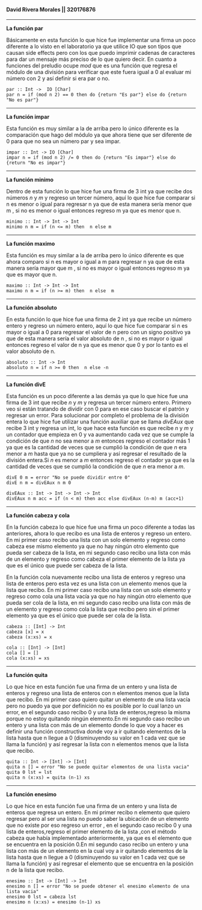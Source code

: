 <br>
<h4>
David Rivera Morales || 320176876
</h4>

---

**La función par**

Básicamente en esta función lo que hice fue implementar una firma un poco diferente a lo visto en el laboratorio ya que utilice IO que son tipos que causan side effects pero con los que puedo imprimir cadenas de caracteres para dar un mensaje más preciso de lo que quiero decir. En cuanto a funciones del preludio ocupe _mod_ que es una función que regresa el módulo de una división para verificar que este fuera igual a 0 al evaluar mi número con 2 y así definir si era par o no.

```
par :: Int ->  IO [Char]
par n = if (mod n 2) == 0 then do {return "Es par"} else do {return "No es par"}
```

---

**La función impar**

Esta función es muy similar a la de arriba pero lo único diferente es la comparación que hago del módulo ya que ahora tiene que ser diferente de 0 para que no sea un número par y sea impar.

```
impar :: Int -> IO [Char]
impar n = if (mod n 2) /= 0 then do {return "Es impar"} else do {return "No es impar"}
```

---

**La función minimo**

Dentro de esta función lo que hice fue una firma de 3 int ya que recibe dos números _n_ y _m_ y regreso un tercer número, aquí lo que hice fue comparar si n es menor o igual para regresar n ya que de esta manera sería menor que m , si no es menor o igual entonces regreso m ya que es menor que n.

```
minimo :: Int -> Int -> Int
minimo n m = if (n <= m) then  n else m
```

---

**La función maximo**

Esta función es muy similar a la de arriba pero lo único diferente es que ahora comparo si n es mayor o igual a m para regresar n ya que de esta manera sería mayor que m , si no es mayor o igual entonces regreso m ya que es mayor que n.

```
maximo :: Int -> Int -> Int
maximo n m = if (n >= m) then  n else  m
```

---

**La función absoluto**

En esta función lo que hice fue una firma de 2 int ya que recibe un número entero y regreso un número entero, aquí lo que hice fue comparar si n es mayor o igual a 0 para regresar el valor de n pero con un signo positivo ya que de esta manera sería el valor absoluto de n , si no es mayor o igual entonces regreso el valor de n ya que es menor que 0 y por lo tanto es el valor absoluto de n.

```
absoluto :: Int -> Int
absoluto n = if n >= 0 then  n else -n
```

---

**La función divE**

Esta función es un poco diferente a las demás ya que lo que hice fue una firma de 3 int que recibe _n_ y _m_ y regresa un tercer número entero. Primero veo si están tratando de dividir con 0 para en ese caso buscar el patrón y regresar un error. Para solucionar por completo el problema de la división entera lo que hice fue utilizar una función auxiliar que se llama _divEAux_ que recibe 3 int y regresa un int, lo que hace esta función es que recibe _n_ y _m_ y un contador que empieza en 0 y va aumentando cada vez que se cumple la condición de que _n_ no sea menor a _m_ entonces regreso el contador más 1 ya que es la cantidad de veces que se cumplió la condición de que _n_ era menor a _m_ hasta que ya no se cumpliera y así regresar el resultado de la división entera.Si _n_ es menor a _m_ entonces regreso el contador ya que es la cantidad de veces que se cumplió la condición de que _n_ era menor a _m_.

```
divE 0 m = error "No se puede dividir entre 0"
divE n m = divEAux n m 0

divEAux :: Int -> Int -> Int -> Int
divEAux n m acc = if (n < m) then acc else divEAux (n-m) m (acc+1)
```

---

**La función cabeza y cola**

En la función cabeza lo que hice fue una firma un poco diferente a todas las anteriores, ahora lo que recibo es una lista de enteros y regreso un entero. En mi primer caso recibo una lista con un solo elemento y regreso como cabeza ese mismo elemento ya que no hay ningún otro elemento que pueda ser cabeza de la lista, en mi segundo caso recibo una lista con más de un elemento y regreso como cabeza el primer elemento de la lista ya que es el único que puede ser cabeza de la lista.

En la función cola nuevamente recibo una lista de enteros y regreso una lista de enteros pero esta vez es una lista con un elemento menos que la lista que recibo. En mi primer caso recibo una lista con un solo elemento y regreso como cola una lista vacía ya que no hay ningún otro elemento que pueda ser cola de la lista, en mi segundo caso recibo una lista con más de un elemento y regreso como cola la lista que recibo pero sin el primer elemento ya que es el único que puede ser cola de la lista.

```
cabeza :: [Int] -> Int
cabeza [x] = x
cabeza (x:xs) = x

cola :: [Int] -> [Int]
cola [] = []
cola (x:xs) = xs
```

---

**La función quita**

Lo que hice en esta función fue una firma de un entero y una lista de enteros y regreso una lista de enteros con n elementos menos que la lista que recibo. En mi primer caso quiero quitar un elemento de una lista vacía pero no puedo ya que por definición no es posible por lo cual lanzo un error, en el segundo caso recibo 0 y una lista de enteros,regreso la misma porque no estoy quitando ningún elemento.En mi segundo caso recibo un entero y una lista con más de un elemento donde lo que voy a hacer es definir una función constructiva donde voy a ir quitando elementos de la lista hasta que n llegue a 0 (disminuyendo su valor en 1 cada vez que se llama la función) y así regresar la lista con n elementos menos que la lista que recibo.

```
quita :: Int -> [Int] -> [Int]
quita n [] = error "No se puede quitar elementos de una lista vacia"
quita 0 lst = lst
quita n (x:xs) = quita (n-1) xs 
```

---

**La función enesimo**

Lo que hice en esta función fue una firma de un entero y una lista de enteros que regresa un entero. En mi primer recibo n elemento que quiero regresar pero al ser una lista no puedo saber la ubicación de un elemento que no existe por eso regreso un error , en el segundo caso recibo 0 y una lista de enteros,regreso el primer elemento de la lista ,con el método cabeza que había implementado anteriormente, ya que es el elemento que se encuentra en la posición 0.En mi segundo caso recibo un entero y una lista con más de un elemento en la cual voy a ir quitando elementos de la lista hasta que n llegue a 0 (disminuyendo su valor en 1 cada vez que se llama la función) y así regresar el elemento que se encuentra en la posición n de la lista que recibo.

```
enesimo :: Int -> [Int] -> Int
enesimo n [] = error "No se puede obtener el enesimo elemento de una lista vacia"
enesimo 0 lst = cabeza lst
enesimo n (x:xs) = enesimo (n-1) xs
```
